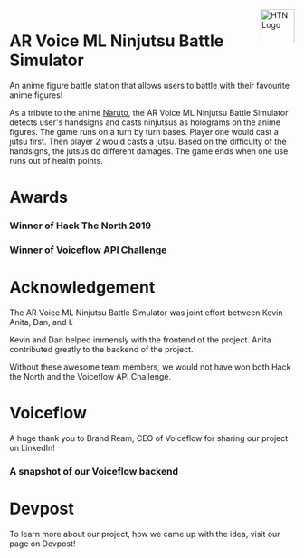 <a href="https://hackthenorth.com/">
    <img src="http://velocity.uwaterloo.ca/wp-content/uploads/2014/08/hackthenorthlogo-e1409325866917.png" alt="HTN Logo" title="HTN" align="right" height="60" />
</a>


# AR Voice ML Ninjutsu Battle Simulator
An anime figure battle station that allows users to battle with their favourite anime figures! 

As a tribute to the anime [Naruto](https://www.youtube.com/watch?v=otxA7fpPMPc), the AR Voice ML Ninjutsu Battle Simulator detects user's handsigns and casts ninjutsus as holograms on the anime figures. The game runs on a turn by turn bases. Player one would cast a jutsu first. Then player 2 would casts a jutsu. Based on the difficulty of the handsigns, the jutsus do different damages. The game ends when one use runs out of health points. 

# Awards
### Winner of Hack The North 2019 
### Winner of Voiceflow API Challenge 

# Acknowledgement
The AR Voice ML Ninjutsu Battle Simulator was joint effort between Kevin Anita, Dan, and I. 

Kevin and Dan helped immensly with the frontend of the project. 
Anita contributed greatly to the backend of the project. 

Without these awesome team members, we would not have won both Hack the North and the Voiceflow API Challenge. 


# Voiceflow 
A huge thank you to Brand Ream, CEO of Voiceflow for sharing our project on LinkedIn!

### A snapshot of our Voiceflow backend

# Devpost
To learn more about our project, how we came up with the idea, visit our page on Devpost!

